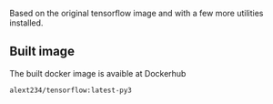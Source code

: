 Based on the original tensorflow image and with a few more utilities installed.

## Built image

The built docker image is avaible at Dockerhub

```
alext234/tensorflow:latest-py3
```
